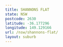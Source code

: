 ```yaml
---
title: SHANNONS FLAT
state: NSW
postcode: 2630
latitude: -36.177296
longitude: 149.129166
url: /nsw/shannons-flat/
layout: suburb
---
```


